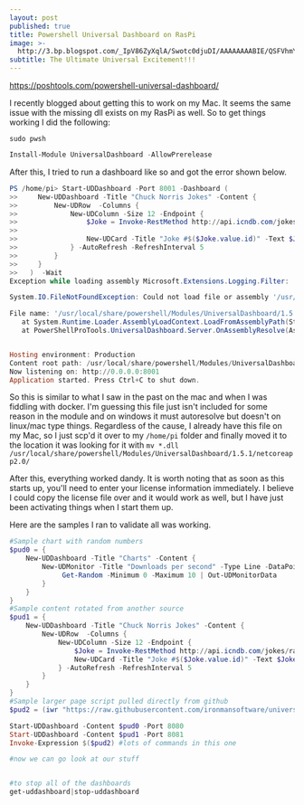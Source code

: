 ```yaml
---
layout: post
published: true
title: Powershell Universal Dashboard on RasPi
image: >-
  http://3.bp.blogspot.com/_IpV86ZyXqlA/Swotc0djuDI/AAAAAAAABIE/QSFVhmYh8Ug/s400/spongebob-1.jpg
subtitle: The Ultimate Universal Excitement!!!
---
```

https://poshtools.com/powershell-universal-dashboard/

I recently blogged about getting this to work on my Mac. It seems the same issue with the missing dll exists on my RasPi as well. So to get things working I did the following:

```shell
sudo pwsh
```

```powershell
Install-Module UniversalDashboard -AllowPrerelease
```

After this, I tried to run a dashboard like so and got the error shown below.

```powershell
PS /home/pi> Start-UDDashboard -Port 8001 -Dashboard (
>>     New-UDDashboard -Title "Chuck Norris Jokes" -Content {
>>         New-UDRow  -Columns {
>>             New-UDColumn -Size 12 -Endpoint {
>>                 $Joke = Invoke-RestMethod http://api.icndb.com/jokes/random
>>
>>                 New-UDCard -Title "Joke #$($Joke.value.id)" -Text $Joke.value.joke
>>             } -AutoRefresh -RefreshInterval 5
>>         }
>>     }
>>   )  -Wait
Exception while loading assembly Microsoft.Extensions.Logging.Filter:

System.IO.FileNotFoundException: Could not load file or assembly '/usr/local/share/powershell/Modules/UniversalDashboard/1.5.1/netcoreapp2.0/Microsoft.Extensions.Logging.Filter.dll'. The system cannot find the file specified.

File name: '/usr/local/share/powershell/Modules/UniversalDashboard/1.5.1/netcoreapp2.0/Microsoft.Extensions.Logging.Filter.dll'
   at System.Runtime.Loader.AssemblyLoadContext.LoadFromAssemblyPath(String assemblyPath)
   at PowerShellProTools.UniversalDashboard.Server.OnAssemblyResolve(AssemblyLoadContext assemblyLoadContext, AssemblyName assemblyName) in D:\a\1\s\PowerShellProTools.UniversalDashboard\Server\Server.cs:line 182


Hosting environment: Production
Content root path: /usr/local/share/powershell/Modules/UniversalDashboard/1.5.1/netcoreapp2.0/../client
Now listening on: http://0.0.0.0:8001
Application started. Press Ctrl+C to shut down.
```

So this is similar to what I saw in the past on the mac and when I was fiddling with docker. I'm guessing this file just isn't included for some reason in the module and on windows it must autoresolve but doesn't on linux/mac type things. Regardless of the cause, I already have this file on my Mac, so I just scp'd it over to my `/home/pi` folder and finally moved it to the location it was looking for it with `mv *.dll /usr/local/share/powershell/Modules/UniversalDashboard/1.5.1/netcoreapp2.0/`

After this, everything worked dandy. It is worth noting that as soon as this starts up, you'll need to enter your license information immediately. I believe I could copy the license file over and it would work as well, but I have just been activating things when I start them up.

Here are the samples I ran to validate all was working.

```powershell
#Sample chart with random numbers
$pud0 = { 
    New-UDDashboard -Title "Charts" -Content { 
        New-UDMonitor -Title "Downloads per second" -Type Line -DataPointHistory 20 -RefreshInterval 1 -Endpoint {
             Get-Random -Minimum 0 -Maximum 10 | Out-UDMonitorData
        } 
    }
}
#Sample content rotated from another source
$pud1 = { 
	New-UDDashboard -Title "Chuck Norris Jokes" -Content {
		New-UDRow  -Columns {
			New-UDColumn -Size 12 -Endpoint {
				$Joke = Invoke-RestMethod http://api.icndb.com/jokes/random
				New-UDCard -Title "Joke #$($Joke.value.id)" -Text $Joke.value.joke
			} -AutoRefresh -RefreshInterval 5
		}
	}
}
#Sample larger page script pulled directly from github
$pud2 = (iwr "https://raw.githubusercontent.com/ironmansoftware/universal-dashboard/master/examples/poshud.ps1").Content.Replace(" -Wait","")

Start-UDDashboard -Content $pud0 -Port 8080
Start-UDDashboard -Content $pud1 -Port 8081
Invoke-Expression $($pud2) #lots of commands in this one

#now we can go look at our stuff


#to stop all of the dashboards
get-uddashboard|stop-uddashboard
```

